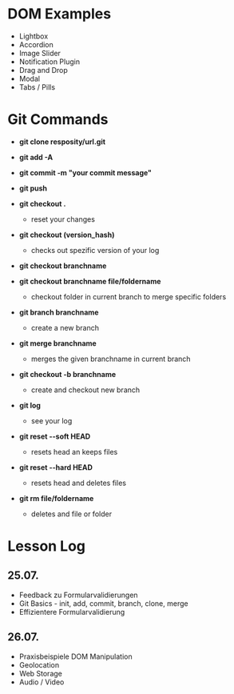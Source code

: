# DOM Examples
- Lightbox
- Accordion
- Image Slider
- Notification Plugin
- Drag and Drop
- Modal
- Tabs / Pills

# Git Commands
- **git clone resposity/url.git**
- **git add -A**
- **git commit -m "your commit message"**
- **git push**

- **git checkout .**
    - reset your changes
- **git checkout (version_hash)**
    - checks out spezific version of your log
- **git checkout branchname**
- **git checkout branchname file/foldername**
    - checkout folder in current branch to merge specific folders
- **git branch branchname**
    - create a new branch
    
- **git merge branchname**
    - merges the given branchname in current branch
    
- **git checkout -b branchname**
    - create and checkout new branch
    
- **git log**
    - see your log
    
- **git reset --soft HEAD**
    - resets head an keeps files
- **git reset --hard HEAD**
    - resets head and deletes files
    
- **git rm file/foldername**
    - deletes and file or folder
    

    
# Lesson Log
## 25.07. 
- Feedback zu Formularvalidierungen
- Git Basics - init, add, commit, branch, clone, merge
- Effizientere Formularvalidierung

## 26.07.
- Praxisbeispiele DOM Manipulation
- Geolocation
- Web Storage
- Audio / Video